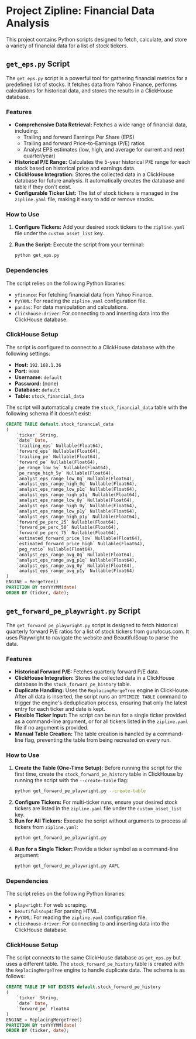 # Project Zipline: Financial Data Analysis

This project contains Python scripts designed to fetch, calculate, and store a variety of financial data for a list of stock tickers.

## `get_eps.py` Script

The `get_eps.py` script is a powerful tool for gathering financial metrics for a predefined list of stocks. It fetches data from Yahoo Finance, performs calculations for historical data, and stores the results in a ClickHouse database.

### Features

- **Comprehensive Data Retrieval:** Fetches a wide range of financial data, including:
  - Trailing and forward Earnings Per Share (EPS)
  - Trailing and forward Price-to-Earnings (P/E) ratios
  - Analyst EPS estimates (low, high, and average for current and next quarter/year)
- **Historical P/E Range:** Calculates the 5-year historical P/E range for each stock based on historical price and earnings data.
- **ClickHouse Integration:** Stores the collected data in a ClickHouse database for future analysis. It automatically creates the database and table if they don't exist.
- **Configurable Ticker List:** The list of stock tickers is managed in the `zipline.yaml` file, making it easy to add or remove stocks.

### How to Use

1.  **Configure Tickers:** Add your desired stock tickers to the `zipline.yaml` file under the `custom_asset_list` key.
2.  **Run the Script:** Execute the script from your terminal:

    ```bash
    python get_eps.py
    ```

### Dependencies

The script relies on the following Python libraries:

- `yfinance`: For fetching financial data from Yahoo Finance.
- `PyYAML`: For reading the `zipline.yaml` configuration file.
- `pandas`: For data manipulation and calculations.
- `clickhouse-driver`: For connecting to and inserting data into the ClickHouse database.

### ClickHouse Setup

The script is configured to connect to a ClickHouse database with the following settings:

- **Host:** `192.168.1.36`
- **Port:** `9000`
- **Username:** `default`
- **Password:** (none)
- **Database:** `default`
- **Table:** `stock_financial_data`

The script will automatically create the `stock_financial_data` table with the following schema if it doesn't exist:

```sql
CREATE TABLE default.stock_financial_data
(
    `ticker` String,
    `date` Date,
    `trailing_eps` Nullable(Float64),
    `forward_eps` Nullable(Float64),
    `trailing_pe` Nullable(Float64),
    `forward_pe` Nullable(Float64),
    `pe_range_low_5y` Nullable(Float64),
    `pe_range_high_5y` Nullable(Float64),
    `analyst_eps_range_low_0q` Nullable(Float64),
    `analyst_eps_range_high_0q` Nullable(Float64),
    `analyst_eps_range_low_p1q` Nullable(Float64),
    `analyst_eps_range_high_p1q` Nullable(Float64),
    `analyst_eps_range_low_0y` Nullable(Float64),
    `analyst_eps_range_high_0y` Nullable(Float64),
    `analyst_eps_range_low_p1y` Nullable(Float64),
    `analyst_eps_range_high_p1y` Nullable(Float64),
    `forward_pe_perc_25` Nullable(Float64),
    `forward_pe_perc_50` Nullable(Float64),
    `forward_pe_perc_75` Nullable(Float64),
    `estimated_forward_price_low` Nullable(Float64),
    `estimated_forward_price_high` Nullable(Float64),
    `peg_ratio` Nullable(Float64),
    `analyst_eps_range_avg_0q` Nullable(Float64),
    `analyst_eps_range_avg_p1q` Nullable(Float64),
    `analyst_eps_range_avg_0y` Nullable(Float64),
    `analyst_eps_range_avg_p1y` Nullable(Float64)
)
ENGINE = MergeTree()
PARTITION BY toYYYYMM(date)
ORDER BY (ticker, date);
```

## `get_forward_pe_playwright.py` Script

The `get_forward_pe_playwright.py` script is designed to fetch historical quarterly forward P/E ratios for a list of stock tickers from gurufocus.com. It uses Playwright to navigate the website and BeautifulSoup to parse the data.

### Features

- **Historical Forward P/E:** Fetches quarterly forward P/E data.
- **ClickHouse Integration:** Stores the collected data in a ClickHouse database in the `stock_forward_pe_history` table.
- **Duplicate Handling:** Uses the `ReplacingMergeTree` engine in ClickHouse. After all data is inserted, the script runs an `OPTIMIZE TABLE` command to trigger the engine's deduplication process, ensuring that only the latest entry for each ticker and date is kept.
- **Flexible Ticker Input:** The script can be run for a single ticker provided as a command-line argument, or for all tickers listed in the `zipline.yaml` file if no argument is provided.
- **Manual Table Creation:** The table creation is handled by a command-line flag, preventing the table from being recreated on every run.

### How to Use

1.  **Create the Table (One-Time Setup):** Before running the script for the first time, create the `stock_forward_pe_history` table in ClickHouse by running the script with the `--create-table` flag:
    ```bash
    python get_forward_pe_playwright.py --create-table
    ```
2.  **Configure Tickers:** For multi-ticker runs, ensure your desired stock tickers are listed in the `zipline.yaml` file under the `custom_asset_list` key.
3.  **Run for All Tickers:** Execute the script without arguments to process all tickers from `zipline.yaml`:
    ```bash
    python get_forward_pe_playwright.py
    ```
4.  **Run for a Single Ticker:** Provide a ticker symbol as a command-line argument:
    ```bash
    python get_forward_pe_playwright.py AAPL
    ```

### Dependencies

The script relies on the following Python libraries:

- `playwright`: For web scraping.
- `beautifulsoup4`: For parsing HTML.
- `PyYAML`: For reading the `zipline.yaml` configuration file.
- `clickhouse-driver`: For connecting to and inserting data into the ClickHouse database.

### ClickHouse Setup

The script connects to the same ClickHouse database as `get_eps.py` but uses a different table. The `stock_forward_pe_history` table is created with the `ReplacingMergeTree` engine to handle duplicate data. The schema is as follows:

```sql
CREATE TABLE IF NOT EXISTS default.stock_forward_pe_history
(
    `ticker` String,
    `date` Date,
    `forward_pe` Float64
)
ENGINE = ReplacingMergeTree()
PARTITION BY toYYYYMM(date)
ORDER BY (ticker, date);
```